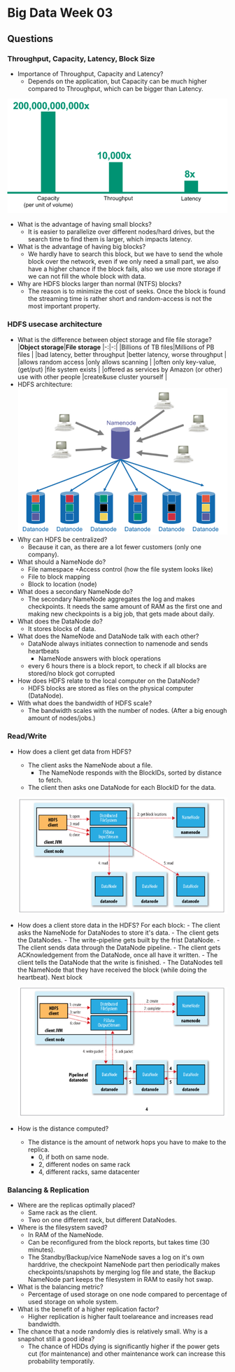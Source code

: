 # Big Data Week 03

## Questions
### Throughput, Capacity, Latency, Block Size
- Importance of Throughput, Capacity and Latency?
	- Depends on the application, but Capacity can be much higher compared to Throughput, which can be bigger than Latency.
	
![Scaling behaviour](../images/03_scaling.PNG)

- What is the advantage of having small blocks?
	- It is easier to parallelize over different nodes/hard drives, but the search time to find them is larger, which impacts latency.
- What is the advantage of having big blocks?
	- We hardly have to search this block, but we have to send the whole block over the network, even if we only need a small part, we also have a higher chance if the block fails,
	also we use more storage if we can not fill the whole block with data.
- Why are HDFS blocks larger than normal (NTFS) blocks?
	- The reason is to minimize the cost of seeks. Once the block is found the streaming time is rather short and random-access is not the most important property.
	
### HDFS usecase architecture
- What is the difference between object storage and file file storage?
	|**Object storage**|**File storage**
	|-:|-:|
	|Billions of TB files|Millions of PB files	|
	|bad latency, better throughput	|better latency, worse throughput	|
	|allows random access	|only allows scanning	|
	|often only key-value, (get/put)	|file system exists	|
	|offered as services by Amazon (or other) use with other people	|create&use cluster yourself	|
- HDFS architecture:
![HDFS architecture](../images/03_architecture.PNG)
- Why can HDFS be centralized?
	- Because it can, as there are a lot fewer customers (only one company).
- What should a NameNode do?
	- File namespace +Access control (how the file system looks like)
	- File to block mapping
	- Block to location (node)
- What does a secondary NameNode do?
	- The secondary NameNode aggregates the log and makes checkpoints. It needs the same amount of RAM as the first one and making new checkpoints is a big job, that gets made about daily.
- What does the DataNode do?
	- It stores blocks of data.
- What does the NameNode and DataNode talk with each other?
	- DataNode always initiates connection to namenode and sends heartbeats
		- NameNode answers with block operations
	- every 6 hours there is a block report, to check if all blocks are stored/no block got corrupted
- How does HDFS relate to the local computer on the DataNode?
	- HDFS blocks are stored as files on the physical computer (DataNode).
- With what does the bandwidth of HDFS scale?
	- The bandwidth scales with the number of nodes. (After a big enough amount of nodes/jobs.)
### Read/Write
- How does a client get data from HDFS?
	- The client asks the NameNode about a file.
		- The NameNode responds with the BlockIDs, sorted by distance to fetch.
	- The client then asks one DataNode for each BlockID for the data.
	
	![Block read](../images/03_read.PNG)
- How does a client store data in the HDFS?
	For each block:
		- The client asks the NameNode for DataNodes to store it's data.
		- The client gets the DataNodes.
		- The write-pipeline gets built by the frist DataNode.
		- The client sends data through the DataNode pipeline.
		- The client gets ACKnowledgement from the DataNode, once all have it written.
		- The client tells the DataNode that the write is finished.
		- The DataNodes tell the NameNode that they have received the block (while doing the heartbeat).
	Next block
	
	![Block write](../images/03_write.PNG)

- How is the distance computed?
	- The distance is the amount of network hops you have to make to the replica.
		- 0, if both on same node.
		- 2, different nodes on same rack
		- 4, different racks, same datacenter
### Balancing & Replication
- Where are the replicas optimally placed?
	- Same rack as the client.
	- Two on one different rack, but different DataNodes.
- Where is the filesystem saved?
	- In RAM of the NameNode.
	- Can be reconfigured from the block reports, but takes time (30 minutes).
	- The Standby/Backup/vice NameNode saves a log on it's own harddrive, the checkpoint NameNode part then periodically makes checkpoints/snapshots by merging log file and state, the Backup NameNode part keeps the filesystem in RAM to easily hot swap.
- What is the balancing metric?
	- Percentage of used storage on one node compared to percentage of used storage on whole system.
- What is the benefit of a higher replication factor?
	- Higher replication is higher fault toelareance and increases read bandwidth.
- The chance that a node randomly dies is relatively small. Why is a snapshot still a good idea?
	- The chance of HDDs dying is significantly higher if the power gets cut (for maintenance) and other maintenance work can increase this probability temporatily.